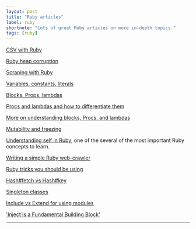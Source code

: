 ```yaml
---
layout: post
title: "Ruby articles"
label: ruby
shortnote: "Lots of great Ruby articles on more in-depth topics."
tags: [ruby]
---
```


[CSV with Ruby](https://blog.udemy.com/ruby-csv/)  

[Ruby heap corruption](http://webuild.envato.com/blog/tracking-down-ruby-heap-corruption/)  

[Scraping with Ruby](https://learnetto.com/blog/the-beginner-s-guide-scraping-in-ruby-cheat-sheet)  

[Variables, constants, literals](http://www.tutorialspoint.com/ruby/ruby_variables.ht)

[Blocks, Props, lambdas](http://awaxman11.github.io/blog/2013/08/05/what-is-the-difference-between-a-block/)  

[Procs and lambdas and how to differentiate them](http://www.skorks.com/2010/05/ruby-procs-and-lambdas-and-the-difference-between-them/)

[More on understanding blocks, Procs, and lambdas](http://www.reactive.io/tips/2008/12/21/understanding-ruby-blocks-procs-and-lambdas/)

[Mutability and freezing](http://www.blackbytes.info/2016/01/ruby-mutability/)

[Understanding self in Ruby](http://blog.honeybadger.io/ruby-self-cheat-sheet/?utm_source=rubyweekly&utm_medium=email), one of the several of the most important Ruby concepts to learn.  

[Writing a simple Ruby web-crawler](https://rossta.net/blog/how-to-write-a-simple-web-crawler-in-ruby-revisited.html)

[Ruby tricks you should be using](http://www.rubyinside.com/21-ruby-tricks-902.html?platform=hootsuite)

[Hash#fetch vs Hash#key](http://devblog.avdi.org/2009/03/16/go-fetch/)

[Singleton classes](http://www.devalot.com/articles/2008/09/ruby-singleton)

[Include vs Extend for using modules](http://www.railstips.org/blog/archives/2009/05/15/include-vs-extend-in-ruby/)

['Inject is a Fundamental Building Block'](http://renderedtext.com/blog/2016/02/18/inject-is-a-fundamental-building-block/)
<hr>
